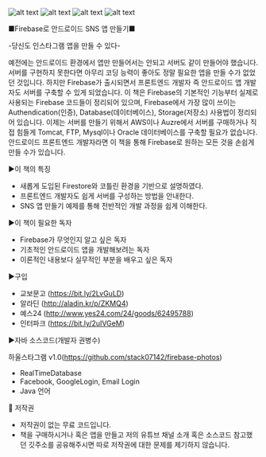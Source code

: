 ![alt text](https://github.com/you6878/howlstagram/blob/master/images/intro.png)
![alt text](https://github.com/you6878/howlstagram/blob/master/images/main.png)
![alt text](https://github.com/you6878/howlstagram/blob/master/images/userpage.png)
![alt text](https://github.com/you6878/howlstagram/blob/master/images/detailpage.png)


■Firebase로 안드로이드 SNS 앱 만들기■

-당신도 인스타그램 앱을 만들 수 있다-

예전에는 안드로이드 환경에서 앱만 만들어서는 안되고 서버도 같이 만들어야 했습니다. 서버를 구현하지 못한다면 아무리 코딩 능력이 좋아도 정말 필요한 앱을 만들 수가 없었던 것입니다. 하지만 Firebase가 출시되면서 프론트엔드 개발자 즉 안드로이드 앱 개발자도 서버를 구축할 수 있게 되었습니다.
이 책은 Firebase의 기본적인 기능부터 실제로 사용되는 Firebase 코드들이 정리되어 있으며, Firebase에서 가장 많이 쓰이는 Authendication(인증), Database(데이터베이스), Storage(저장소) 사용법이 정리되어 있습니다.
이제는 서버를 만들기 위해서 AWS이나 Auzre에서 서버를 구매하거나 직접 힘들게 Tomcat, FTP, Mysql이나 Oracle 데이터베이스를 구축할 필요가 없습니다. 안드로이드 프론트엔드 개발자라면 이 책을 통해 Firebase로 원하는 모든 것을 손쉽게 만들 수가 있습니다.

▶이 책의 특징
- 새롭게 도입된 Firestore와 코틀린 환경을 기반으로 설명하였다. 
- 프론트엔드 개발자도 쉽게 서버를 구성하는 방법을 안내한다. 
- SNS 앱 만들기 예제를 통해 전반적인 개발 과정을 쉽게 이해한다.

▶이 책이 필요한 독자
- Firebase가 무엇인지 알고 싶은 독자 
- 기초적인 안드로이드 앱을 개발해보려는 독자 
- 이론적인 내용보다 실무적인 부분을 배우고 싶은 독자

▶구입
- 교보문고 (https://bit.ly/2LvGuLD)
- 알라딘 (http://aladin.kr/p/ZKMQ4)
- 예스24 (http://www.yes24.com/24/goods/62495788)
- 인터파크 (https://bit.ly/2uIVGeM)

▶자바 소스코드(개발자 권병수)

하울스타그램 v1.0(https://github.com/stack07142/firebase-photos)
 - RealTimeDatabase
 - Facebook, GoogleLogin, Email Login
 - Java 언어
 
📖 저작권

 - 저작권이 없는 무료 코드입니다.
 - 책을 구매하시거나 혹은 앱을 만들고 저의 유튜브 채널 소개 혹은 소스코드 참고했던 깃주소를 공유해주시면 따로 저작권에 대한 문제를 제기하지 않습니다.
 
 
